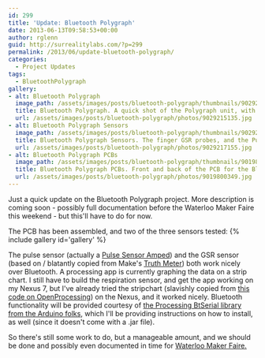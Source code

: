 ```yaml
---
id: 299
title: 'Update: Bluetooth Polygraph'
date: 2013-06-13T09:58:53+00:00
author: rglenn
guid: http://surrealitylabs.com/?p=299
permalink: /2013/06/update-bluetooth-polygraph/
categories:
  - Project Updates
tags:
  - BluetoothPolygraph
gallery:
- alt: Bluetooth Polygraph
  image_path: /assets/images/posts/bluetooth-polygraph/thumbnails/9029215135.jpg
  title: Bluetooth Polygraph. A quick shot of the Polygraph unit, with only the heart rate sensor and GSR sensors connected, and the lid taken off.
  url: /assets/images/posts/bluetooth-polygraph/photos/9029215135.jpg
- alt: Bluetooth Polygraph Sensors
  image_path: /assets/images/posts/bluetooth-polygraph/thumbnails/9029217155.jpg
  title: Bluetooth Polygraph Sensors. The finger GSR probes, and the Pulse Sensor Amped.
  url: /assets/images/posts/bluetooth-polygraph/photos/9029217155.jpg
- alt: Bluetooth Polygraph PCBs
  image_path: /assets/images/posts/bluetooth-polygraph/thumbnails/9019800349.jpg
  title: Bluetooth Polygraph PCBs. Front and back of the PCB for the Bluetooth Polygraph
  url: /assets/images/posts/bluetooth-polygraph/photos/9019800349.jpg
---
```

Just a quick update on the Bluetooth Polygraph project. More description is coming soon - possibly full documentation before the Waterloo Maker Faire this weekend - but this'll have to do for now.

The PCB has been assembled, and two of the three sensors tested:
{% include gallery id='gallery' %}

The pulse sensor (actually a <a href="http://pulsesensor.com/" target="_blank">Pulse Sensor Amped</a>) and the GSR sensor (based on / blatantly copied from Make's <a href="http://blog.makezine.com/projects/the-truth-meter-2/" target="_blank">Truth Meter</a>) both work nicely over Bluetooth. A processing app is currently graphing the data on a strip chart. I still have to build the respiration sensor, and get the app working on my Nexus 7, but I've already tried the stripchart (slavishly copied from <a href="http://www.openprocessing.org/sketch/6789" target="_blank">this code on OpenProcessing</a>) on the Nexus, and it worked nicely. Bluetooth functionality will be provided courtesy of <a href="https://github.com/arduino/BtSerial" target="_blank">the Processing BtSerial library from the Arduino folks</a>, which I'll be providing instructions on how to install, as well (since it doesn't come with a .jar file).

So there's still some work to do, but a manageable amount, and we should be done and possibly even documented in time for <a href="http://makerfairewaterloo.com/" target="_blank">Waterloo Maker Faire.</a>